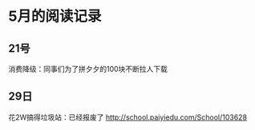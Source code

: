 # 5月的阅读记录

## 21号
消费降级：同事们为了拼夕夕的100块不断拉人下载

## 29日

花2W搞得垃圾站：已经报废了 http://school.paiyiedu.com/School/103628